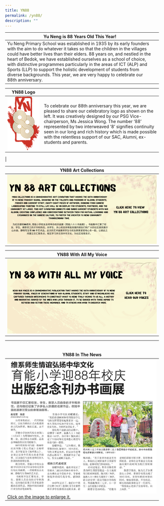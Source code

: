 ```yaml
---
title: YN88
permalink: /yn88/
description: ""
---
```

| Yu Neng is 88 Years Old This Year! |  |
| -------- | -------- |
|Yu Neng Primary School was established in 1935 by its early founders with the aim to do whatever it takes so that the children in the villages could have better lives than their elders. 88 years on, and nestled in the heart of Bedok, we have established ourselves as a school of choice, with distinctive programmes particularly in the areas of ICT (ALP) and Sports (LLP) to support the holistic development of students from diverse backgrounds. This year, we are very happy to celebrate our 88th anniversary.|

|YN88 Logo |  |
| -------- | -------- |
|![](/images/YN88-logo-final.png)  |To celebrate our 88th anniversary this year, we are pleased to share our celebratory logo as shown on the left. It was creatively designed by our PSG Vice-chairperson, Ms Jessica Wong. The number ‘88’ represented by two interweaved ‘8’ signifies continuity seen in our long and rich history which is made possible with the relentless support of our SAC, Alumni, ex-students and parents.|
|



|YN88 Art Collections | 
| -------- |
|![](/images/YN88%20Collections.png)    |


|YN88 With All My Voice | 
| -------- |
|![](/images/YN88%20With%20all%20my%20voice.png)   |


| <br><br><b>YN88 In The News</b> |
| -------- | 
| <a href="/images/YN88%20paper%20article.png"><img src="/images/YN88%20paper%20article.png"/>Click on the image to enlarge it.</a>   |